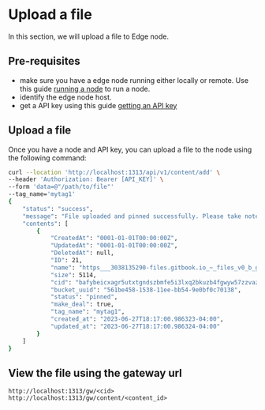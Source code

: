 # Upload a file

In this section, we will upload a file to Edge node.

## Pre-requisites
- make sure you have a edge node running either locally or remote. Use this guide [running a node](running_node.md) to run a node.
- identify the edge node host.
- get a API key using this guide [getting an API key](getting-api-key.md)

## Upload a file
Once you have a node and API key, you can upload a file to the node using the following command:
```bash
curl --location 'http://localhost:1313/api/v1/content/add' \
--header 'Authorization: Bearer [API_KEY]' \
--form 'data=@"/path/to/file"'
--tag_name='mytag1'
{
    "status": "success",
    "message": "File uploaded and pinned successfully. Please take note of the ids.",
    "contents": [
        {
            "CreatedAt": "0001-01-01T00:00:00Z",
            "UpdatedAt": "0001-01-01T00:00:00Z",
            "DeletedAt": null,
            "ID": 21,
            "name": "https___3038135290-files.gitbook.io_~_files_v0_b_gitbook-x-prod.appspot.com_o_spaces%2F8Ohv82aEc0JVuEXixqN2%2Flogo%2F1ed4UmhvUsIHrDTNYr0v%2FFDT%20Logo_1%404x-8 (1).png",
            "size": 5114,
            "cid": "bafybeicxagr5utxtgndszbmfe5i3lxq2bkuzb4fgwyw57zzvaz6gyb5igm",
            "bucket_uuid": "561be458-1538-11ee-bb54-9e0bf0c70138",
            "status": "pinned",
            "make_deal": true,
            "tag_name": "mytag1",
            "created_at": "2023-06-27T18:17:00.986323-04:00",
            "updated_at": "2023-06-27T18:17:00.986324-04:00"
        }
    ]
}
```

## View the file using the gateway url
```
http://localhost:1313/gw/<cid>
http://localhost:1313/gw/content/<content_id>
```
